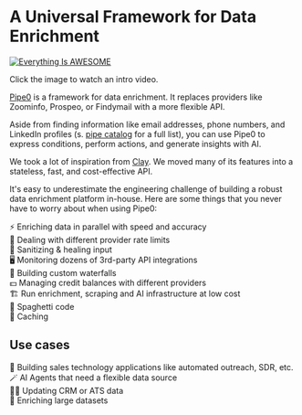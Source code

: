 # A Universal Framework for Data Enrichment

[![Everything Is AWESOME](https://imagedelivery.net/3B3AWuP94-S3Ro5eEac6JA/b63a90b7-6969-45f2-237b-1d9d45673b00/ytthumbnail)](https://youtu.be/k9g7Tpcawu0 "Pipe0 Intro")

Click the image to watch an intro video.

[Pipe0](https://pipe0.com) is a framework for data enrichment. It replaces providers
like Zoominfo, Prospeo, or Findymail with a more flexible API.

Aside from finding information like email addresses, phone numbers, and LinkedIn profiles
(s. [pipe catalog](https://pipe0.com/resources/pipe-catalog) for a full list),
you can use Pipe0 to express conditions, perform actions, and generate insights with AI.

We took a lot of inspiration from [Clay](https://clay.com). We moved many of its features
into a stateless, fast, and cost-effective API.

It's easy to underestimate the engineering challenge of building a robust data enrichment platform in-house.
Here are some things that you never have to worry about when using Pipe0:

⚡️ Enriching data in parallel with speed and accuracy  
🛑 Dealing with different provider rate limits  
🧼 Sanitizing & healing input  
🖥️ Monitoring dozens of 3rd-party API integrations  
🌊 Building custom waterfalls  
💵 Managing credit balances with different providers  
🏗️ Run enrichment, scraping and AI infrastructure at low cost  
🍝 Spaghetti code  
💾 Caching

## Use cases

🤖 Building sales technology applications like automated outreach, SDR, etc.  
🪄 AI Agents that need a flexible data source  
🧙🏻 Updating CRM or ATS data  
🧬 Enriching large datasets
